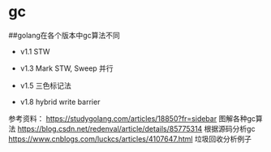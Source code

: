 # gc


##golang在各个版本中gc算法不同

- v1.1 STW

- v1.3 Mark STW, Sweep 并行

- v1.5 三色标记法

- v1.8 hybrid write barrier

参考资料：
https://studygolang.com/articles/18850?fr=sidebar 图解各种gc算法
https://blog.csdn.net/redenval/article/details/85775314 根据源码分析gc
https://www.cnblogs.com/luckcs/articles/4107647.html 垃圾回收分析例子
